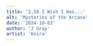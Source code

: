 ```yaml
---
title: '2.58 I Wish I Was...'
alt: 'Mysteries of the Arcana'
date: '2024-10-03'
author: 'J Gray'
artist: 'Keira'
---
```

